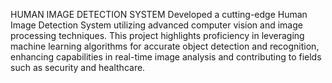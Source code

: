 HUMAN IMAGE DETECTION SYSTEM
Developed a cutting-edge Human Image Detection System utilizing advanced computer vision and image processing techniques. This project highlights proficiency in leveraging machine learning algorithms for accurate object detection and recognition, enhancing capabilities in real-time image analysis and contributing to fields such as security and healthcare.

